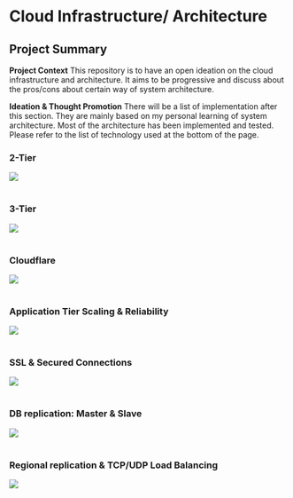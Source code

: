 # Cloud Infrastructure/ Architecture

## Project Summary

**Project Context**
This repository is to have an open ideation on the cloud infrastructure and architecture. It aims to be progressive and discuss about the pros/cons about certain way of system architecture.

**Ideation & Thought Promotion**
There will be a list of implementation after this section. They are mainly based on my personal learning of system architecture. Most of the architecture has been implemented and tested. Please refer to the list of technology used at the bottom of the page.

### **2-Tier**
<img src='system_for_external-2-tier.png' style='display:block'><br>

### **3-Tier**
<img src='system_for_external-3-tier.png' style='display:block'><br>

### **Cloudflare**
<img src='system_for_external-3-tier_Cloudflare.png' style='display:block'><br>

### **Application Tier Scaling & Reliability**
<img src='system_for_external-3-tier_WebServer.png' style='display:block'><br>

### **SSL & Secured Connections**
<img src='system_for_external-3-tier_WebServer_New.png' style='display:block'><br>

### **DB replication: Master & Slave**
<img src='system_for_external-3-tier_db_sec.png' style='display:block'><br>

### **Regional replication & TCP/UDP Load Balancing**
<img src='system_for_external-3-tier_Regional.png' style='display:block'><br>
